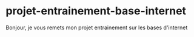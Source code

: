 # projet-entrainement-base-internet
Bonjour, je vous remets mon projet entrainement sur les bases d'internet
